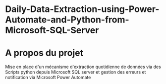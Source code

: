# Daily-Data-Extraction-using-Power-Automate-and-Python-from-Microsoft-SQL-Server

# A propos du projet

Mise en place d'un mécanisme d'extraction quotidienne de données via des Scripts python depuis Microsoft SQL server  et gestion des erreurs et notification via Microsoft Power Automate 

